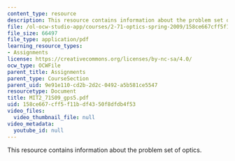 ```yaml
---
content_type: resource
description: This resource contains information about the problem set of optics.
file: /ol-ocw-studio-app/courses/2-71-optics-spring-2009/158ce667cff5f11bdf4350f8dfdb4f53_MIT2_71S09_gps5.pdf
file_size: 66497
file_type: application/pdf
learning_resource_types:
- Assignments
license: https://creativecommons.org/licenses/by-nc-sa/4.0/
ocw_type: OCWFile
parent_title: Assignments
parent_type: CourseSection
parent_uid: 9e91e110-cd2b-2d2c-0492-a5b581ce5547
resourcetype: Document
title: MIT2_71S09_gps5.pdf
uid: 158ce667-cff5-f11b-df43-50f8dfdb4f53
video_files:
  video_thumbnail_file: null
video_metadata:
  youtube_id: null
---
```

This resource contains information about the problem set of optics.